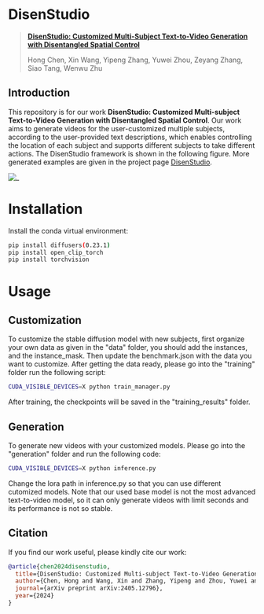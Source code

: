 # DisenStudio 
> <a href="https://mn.cs.tsinghua.edu.cn/xinwang/PDF/papers/2024_DisenStudio%20Customized%20Multi-Subject%20Text-to-Video%20Generation%20with%20Disentangled%20Spatial%20Control.pdf">**DisenStudio: Customized Multi-Subject Text-to-Video Generation
with Disentangled Spatial Control**</a>
>
> Hong Chen, Xin Wang, Yipeng Zhang, Yuwei Zhou, Zeyang Zhang, Siao Tang, Wenwu Zhu


## Introduction
This repository is for our work **DisenStudio: Customized Multi-subject Text-to-Video Generation with Disentangled Spatial Control**. Our work aims to generate videos for the user-customized multiple subjects, according to the user-provided text descriptions, which enables controlling the location of each subject and supports different subjects to take different actions. The DisenStudio framework is shown in the following figure. More generated examples are given in the project page [DisenStudio](https://forchchch.github.io/disenstudio.github.io/).

![_](./static/framework/framework.png)


# Installation
Install the conda virtual environment:
```bash
pip install diffusers(0.23.1)
pip install open_clip_torch
pip install torchvision
```

# Usage

## Customization
To customize the stable diffusion model with new subjects, first organize your own data as given in the "data" folder, you should add the instances, and the instance_mask. Then update the benchmark.json with the data you want to customize. After getting the data ready, please go into the "training" folder run the following script:

```bash
CUDA_VISIBLE_DEVICES=X python train_manager.py
```
After training, the checkpoints will be saved in the "training_results" folder.
## Generation
To generate new videos with your customized models. Please go into the "generation" folder and run the following code:

```bash
CUDA_VISIBLE_DEVICES=X python inference.py
```

Change the lora path in inference.py so that you can use different cutomized models. Note that our used base model is not the most advanced text-to-video model, so it can only generate videos with limit seconds and its performance is not so stable.


## Citation
If you find our work useful, please kindly cite our work:
```bibtex
@article{chen2024disenstudio,
  title={DisenStudio: Customized Multi-subject Text-to-Video Generation with Disentangled Spatial Control},
  author={Chen, Hong and Wang, Xin and Zhang, Yipeng and Zhou, Yuwei and Zhang, Zeyang and Tang, Siao and Zhu, Wenwu},
  journal={arXiv preprint arXiv:2405.12796},
  year={2024}
}
```
